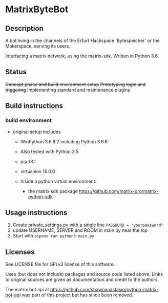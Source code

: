 # MatrixByteBot
## Description
 A bot living in the channels of the Erfurt Hackspace 'Bytespeicher' or the Makerspace,
 serving its users.

 Interfacing a matrix network, using the matrix-sdk.
 Written in Python 3.6.

## Status
~~Concept phase and build environment setup~~
~~Prototyping login and triggering~~
Implementing standard and maintenance plugins

## Build instructions
### build environment
- original setup includes
  - WinPython 3.6.6.2 including Python 3.6.6
  - Also tested with Python 3.5
  - pip 18.1
  - virtualenv 16.0.0
  
  - Inside a python virtual environment:
    - the matrix sdk package https://github.com/matrix-org/matrix-python-sdk 

## Usage instructions
1. Create private_settings.py with a single line ```PASSWORD = "yourpassword"```
2. update USERNAME, SERVER and ROOM in main.py near the top
3. Start with ```pipenv run python3 main.py```

## Licenses
See LICENSE file for GPLv3 license of this software.

Uses (but does not include) packages and source code listed above.
Links to original sources are given as documentation and credit to the authors.

The matrix bot api at https://github.com/shawnanastasio/python-matrix-bot-api
was part of this project but has since been removed.
